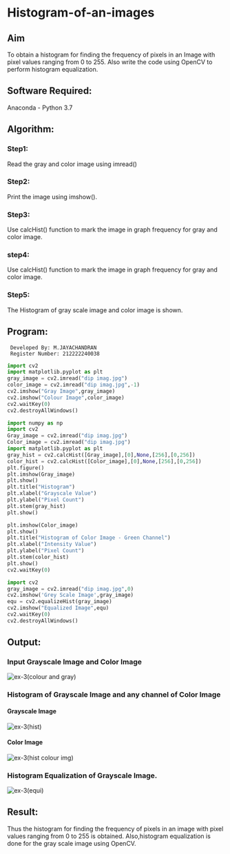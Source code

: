 # Histogram-of-an-images
## Aim
To obtain a histogram for finding the frequency of pixels in an Image with pixel values ranging from 0 to 255. Also write the code using OpenCV to perform histogram equalization.

## Software Required:
Anaconda - Python 3.7

## Algorithm:

### Step1:
Read the gray and color image using imread()

### Step2:
Print the image using imshow().

### Step3:
Use calcHist() function to mark the image in graph frequency for gray and color image.

### step4:
Use calcHist() function to mark the image in graph frequency for gray and color image.

### Step5:
The Histogram of gray scale image and color image is shown.


## Program:
```
 Developed By: M.JAYACHANDRAN
 Register Number: 212222240038
```
```python
import cv2
import matplotlib.pyplot as plt
gray_image = cv2.imread("dip imag.jpg")
color_image = cv2.imread("dip imag.jpg",-1)
cv2.imshow("Gray Image",gray_image)
cv2.imshow("Colour Image",color_image)
cv2.waitKey(0)
cv2.destroyAllWindows()
```
```python
import numpy as np
import cv2
Gray_image = cv2.imread("dip imag.jpg")
Color_image = cv2.imread("dip imag.jpg")
import matplotlib.pyplot as plt
gray_hist = cv2.calcHist([Gray_image],[0],None,[256],[0,256])
color_hist = cv2.calcHist([Color_image],[0],None,[256],[0,256])
plt.figure()
plt.imshow(Gray_image)
plt.show()
plt.title("Histogram")
plt.xlabel("Grayscale Value")
plt.ylabel("Pixel Count")
plt.stem(gray_hist)
plt.show()
```
```python
plt.imshow(Color_image)
plt.show()
plt.title("Histogram of Color Image - Green Channel")
plt.xlabel("Intensity Value")
plt.ylabel("Pixel Count")
plt.stem(color_hist)
plt.show()
cv2.waitKey(0)
```
```python
import cv2
gray_image = cv2.imread("dip imag.jpg",0)
cv2.imshow('Grey Scale Image',gray_image)
equ = cv2.equalizeHist(gray_image)
cv2.imshow("Equalized Image",equ)
cv2.waitKey(0)
cv2.destroyAllWindows()
```







## Output:
### Input Grayscale Image and Color Image
![ex-3(colour and gray)](https://github.com/Jayachandran20/Histogram-of-an-images/assets/118447015/f1124d02-92b1-4a64-8735-7fbef8375b82)



### Histogram of Grayscale Image and any channel of Color Image

#### Grayscale Image
![ex-3(hist)](https://github.com/Jayachandran20/Histogram-of-an-images/assets/118447015/7e87bfa1-ea5f-4b56-8182-eb8ae10e077d)


#### Color Image
![ex-3(hist colour img)](https://github.com/Jayachandran20/Histogram-of-an-images/assets/118447015/3b5112d8-709d-4973-8feb-4ad3a8bfe032)


### Histogram Equalization of Grayscale Image.
![ex-3(equi)](https://github.com/Jayachandran20/Histogram-of-an-images/assets/118447015/a83d2bda-9f4b-4b19-8a0e-d39e3daef6ec)




## Result: 
Thus the histogram for finding the frequency of pixels in an image with pixel values ranging from 0 to 255 is obtained. Also,histogram equalization is done for the gray scale image using OpenCV.
